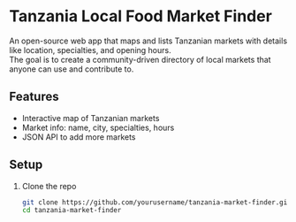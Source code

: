 # Tanzania Local Food Market Finder

An open-source web app that maps and lists Tanzanian markets with details like location, specialties, and opening hours.  
The goal is to create a community-driven directory of local markets that anyone can use and contribute to.  

## Features
- Interactive map of Tanzanian markets
- Market info: name, city, specialties, hours
- JSON API to add more markets

## Setup
1. Clone the repo  
   ```bash
   git clone https://github.com/yourusername/tanzania-market-finder.git
   cd tanzania-market-finder
